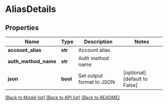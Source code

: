 # AliasDetails

## Properties
Name | Type | Description | Notes
------------ | ------------- | ------------- | -------------
**account_alias** | **str** | Account alias | 
**auth_method_name** | **str** | Auth method name | 
**json** | **bool** | Set output format to JSON | [optional] [default to False]

[[Back to Model list]](../README.md#documentation-for-models) [[Back to API list]](../README.md#documentation-for-api-endpoints) [[Back to README]](../README.md)


